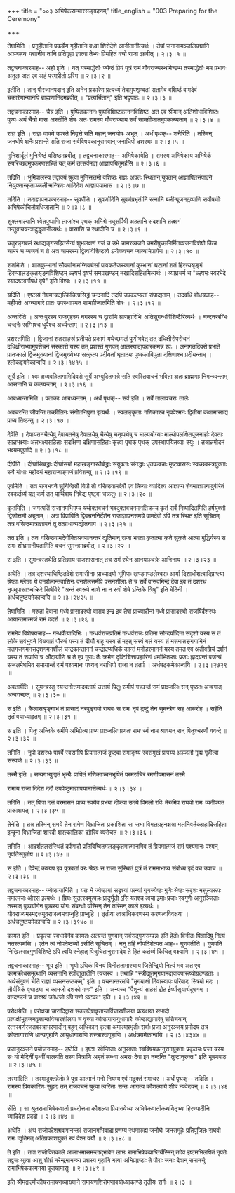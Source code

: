 +++
title = "००३ अभिषेकसम्भारसङ्ग्रहणम्"
title_english = "003 Preparing for the Ceremony"

+++


तेषामिति । प्रगृहीतानि प्रकर्षेण गृहीतानि वध्वा शिरोदेशे आनीतानीत्यर्थः
। तेषां जनानामञ्जलिपद्मानि अञ्जलयः पद्मानीव तानि प्रतिगृह्य ज्ञात्वा
तेभ्यः प्रियहितं वचो राजा ऽब्रवीत्  ॥  २।३।१  ॥   

  

तद्वचनाकारमाह-- अहो इति । यत् यस्माद्धेतोः ज्येष्ठं प्रियं पुत्रं रामं
यौवराज्यस्थमिच्छथ तस्माद्धेतोः मम प्रभावः अतुलः अत एव अहं परमप्रीतो
ऽस्मि  ॥  २।३।२  ॥   

  

इतीति । तान् पौरजानपदान् इति अनेन प्रकारेण प्रत्यर्च्य तेषामुपशृण्वतां
सतामेव वशिष्ठं वामदेवं चकारेणान्यानपि ब्राह्मणानिदमब्रवीत् ।
"प्रत्यर्चितान्" इति भट्टपाठः  ॥  २।३।३  ॥   

  

तद्वचनाकारमाह-- चैत्र इति । पुष्पितकाननः पुष्पविशिष्टकाननविशिष्टः अत एव
श्रीमान् अतिशोभाविशिष्टः पुण्यः अयं चैत्रो मासः अस्तीति शेषः अतः रामस्य
यौवराज्याय सर्वं सामग्रीजातमुपकल्प्यताम्  ॥  २।३।४  ॥   

  

राज्ञ इति । राज्ञः वाक्ये उपरते निवृत्ते सति महान् जनघोषः अभूत् । अर्धं
पृथक्-- शनैरिति । तस्मिन् जनघोषे शनैः प्रशान्ते सति राजा
सर्वविषयकानुरागवान् जनाधिपो दशरथः  ॥  २।३।५  ॥   

  

मुनिशार्दूलं मुनिश्रेष्ठं वसिष्ठमब्रवीत् । तद्वचनाकारमाह-- अभिषेकायेति ।
रामस्य अभिषेकाय अभिषेकं सपरिच्छदमुपकरणसहितं यत् कर्म तत्सर्वमद्य
आज्ञापयितुमर्हसि  ॥  २।३।६  ॥   

  

तदिति । भूमिपालस्य तद्वाक्यं श्रुत्वा मुनिसत्तमो वशिष्ठः राज्ञः अग्रतः
स्थितान् युक्तान् आज्ञापितसंपादने नियुक्तान्कृताञ्जलीन्मन्त्रिणः आदिदेश
आज्ञापयामास  ॥  २।३।७  ॥   

  

तदिति । तदाज्ञापनप्रकारमाह-- सुवर्णेति । सुवर्णादिनि सुवर्णप्रभृतीनि
रत्नानि बलीन्पूजनद्रव्याणि सर्वौषधीः अभिषेकोचितौषधिजातानि  ॥  २।३।८  ॥   

  

शुक्लमाल्यानि श्वेतपुष्पाणि लाजांश्च पृथक् अमिश्रे मधुसर्पिषी अहतानि
सदशानि तत्क्षणं तन्तुवाययन्त्रादुद्धृतानीत्यर्थः । वासांसि च रथादीनि च
 ॥  २।३।९  ॥   

  

चतुरङ्गबलं रथाद्यङ्गसहितसैन्यं शुभलक्षणं गजं च उभे चामरव्यजने
चमरीपुच्छनिर्मितव्यजनविशेषौ किंच चामरं च व्यजनं च ते अत्र चामरस्य
द्वित्वविशिष्टत्वे ऽप्येकवचनं जात्यभिप्रायेण  ॥  २।३।१०  ॥   

  

शतमिति । शातकुम्भानां सौवर्णानामग्निवर्चसां पावकतेजस्कानां कुम्भानां
घटानां शतं हिरण्यश्रृङ्गं हिरण्यालङ्कृतश्रृङ्गविशिष्टम् ऋषभं वृषभं
समग्रखण्डम् नखादिसहितमित्यर्थः । व्याघ्रचर्म च "ऋषभः स्वरभेदे
स्यादष्टवर्गौषधे वृषे" इति विश्वः  ॥  २।३।११  ॥   

  

यदिति । एष्टव्यं नेयमन्यद्यत्किंचित्प्रसिद्धं चन्दनादि तदपि उपकल्प्यतां
संपाद्यताम् । तदवधिं बोधयन्नाह-- महीपतेः अग्न्यागारे प्रातः उपस्थापयत
सामग्रीजातमिति शेषः  ॥  २।३।१२  ॥   

  

अन्तरिति । अन्तःपुरस्य राजगृहस्य नगरस्य च द्वाराणि घ्राणहारिभिः
अतिसुगन्धविशिष्टैरित्यर्थः । चन्दनस्रग्भिः चन्दनैः स्रग्भिश्च धूपैश्च
अर्च्यन्ताम्  ॥  २।३।१३  ॥   

  

प्रशस्तमिति । द्विजानां शतसाहस्रं प्रतीयते प्रकामं यथेच्छमलं पूर्णं
भवेत् तत् दधिक्षीरोपसेचनं दधिक्षीराभ्यामुपसेचनं संस्कारो यस्य तत्
प्रशस्तं गुणवत् आलस्याद्यपहारकमन्नं श्वः । अनागतदिवसे प्रभाते प्रातःकाले
द्विजमुख्यानां द्विजमुख्येभ्यः सत्कृत्य प्रदीयतां घृतादयः पुष्कलाविपुला
दक्षिणाश्च प्रदीयन्ताम् । श्लोकद्वयमेकान्वयि  ॥  २।३।१४१५  ॥   

  

सूर्ये इति । श्वः अव्यवहितागामिदिवसे सूर्ये अभ्युदितमात्रे सति
स्वस्तिवाचनं भविता अतः ब्राह्मणाः निमन्त्र्यन्ताम् आसनानि च कल्प्यन्ताम्
 ॥  २।३।१६  ॥   

  

आबध्यन्तामिति । पताकाः आबध्यन्ताम् । अर्धं पृथक्-- सर्व इति । सर्वे
तालावचराः तालैः  

अवचरन्ति जीवन्ति तच्छीलिनः संगीतनिपुणा इत्यर्थः । स्वलङ्कृताः गणिकाश्च
नृपवेश्मनः द्वितीयां कक्षामासाद्य प्राप्य तिष्ठन्तु  ॥  २।३।१७  ॥   

  

देवेति । देवायतनचैत्येषु देवायतनेषु देवालयेषु चैत्येषु चतुष्पथेषु च
माल्ययोग्याः माल्योपलक्षितपूजनार्हाः देवताः सान्नभक्ष्याः
अन्नभक्ष्यसहिताः सदक्षिणा दक्षिणासहिताः कृत्वा पृथक् पृथक्
उपस्थापयितव्याः स्युः । तत्रान्नमोदनं भक्ष्यमपूपादि  ॥  २।३।१८  ॥   

  

दीर्घेति । दीर्घासिबद्धाः दीर्घासयो महाखङ्गास्तैर्बद्धाः संयुक्ताः
संनद्धाः धृतकवचाः मृष्टवाससः स्वच्छवस्त्रयुक्ताः सर्वे योधाः महोदयं
महाराजाङ्गणं प्रविशन्तु  ॥  २।३।१९  ॥   

  

एवमिति । तत्र राजभवने सुनिष्ठितौ विप्रौ तौ वसिष्ठवामदेवौ एवं क्रियाः
व्यादिश्य आज्ञाप्य शेषमाज्ञापनादुर्वरितं स्वकर्तव्यं यत् कर्म तत्
पार्थिवाय निवेद्य पृष्ट्वा चक्रतुः  ॥  २।३।२०  ॥   

  

कृतमिति । जगत्पतिं राजानमभिगम्य यथोक्तवचनं भवदुक्तवचनमनतिक्रम्य कृतं
सर्वं निष्पादितमिति हर्षयुक्तौ द्विजोत्तमौ अब्रूताम् । अत्र विप्राविति
द्विवचननिर्देशेन राजाज्ञापनसमये वामदेवो ऽपि तत्र स्थित इति सूचितम् तत्र
वसिष्ठमात्राज्ञापनं तु तत्प्राधान्यद्योतनाय  ॥  २।३।२१  ॥   

  

तत इति । ततः वसिष्ठवामदेवोक्तिश्रवणानन्तरं द्युतिमान् राजा भवता कृतात्मा
कृते सुकृते आत्मा बुद्धिर्यस्य स रामः शीघ्रमानीयतामिति वचनं
सुमन्त्रमब्रवीत्  ॥  २।३।२२  ॥   

  

स इति । सुमन्त्रस्तथेति प्रतिज्ञाय राजशासनात् तत्र रामं रथेन आनयाञ्चक्रे
आनिनाय  ॥  २।३।२३  ॥   

  

अथेति । तत्र दशरथाधिष्ठितदेशे समासीनाः प्राच्यादयो भूमिपाः
खण्डमण्डलेश्वराः आर्या दिशाधीशत्वादिप्राप्त्या श्रेष्ठाः म्लेछाः ये
वनशैलान्तवासिनः वनशैलसमीपे वसनशीलाः ते च सर्वे वासवमिन्द्रं देवा इव तं
दशरथं नृपमुपासाञ्चक्रिरे सिषेविरे "अन्तं स्वरूपे नाशे ना न स्त्री शेषे
ऽन्तिके त्रिषु" इति मेदिनी । अर्धचतुष्टयमेकान्वयि  ॥  २।३।२४२५  ॥   

  

तेषामिति । मरुतां देवानां मध्ये प्रासादस्थो वासव इन्द्र इव तेषां
प्राच्यादीनां मध्ये प्रासादस्थो राजर्षिर्दशरथः आयान्तमात्मजं रामं ददर्श
 ॥  २।३।२६  ॥   

  

राममेव विशेषयन्नाह-- गन्धर्वेत्यादिभिः । गन्धर्वराजप्रतिमं गन्धर्वराजः
प्रतिमा सौन्दर्यादिना सदृशो यस्य स तं लोके सर्वभुवने विख्यातं पौरुषं
यस्य तं दीर्घौ बाहू यस्य तं महत् सत्त्वं बलं यस्य तं मत्तमातङ्गगामिनं
मत्तगजगमनसदृशगमनशीलं चन्द्रकान्ताननं चन्द्रादप्यधिकं कान्तं मनोहरमाननं
यस्य तमत एव अतीवप्रियं दर्शनं यस्य तं रूपाणि च औदार्याणि च ते एव गुणाः
तैः क्रमेण दृष्टिचित्तापहारिणं धर्माभितप्ताः प्रजाः ह्लादयन्तं पर्जन्यं
सजलमेघमिव समायान्तं रामं पश्यमानः पश्यन् नराधिपो राजा न ततर्प ।
अर्धषट्कमेकान्वयि  ॥  २।३।२७२९  ॥   

  

अवतार्येति । सुमन्त्रस्तु स्यन्दनोत्तमादवतार्य उत्तार्य पितुः समीपं
गच्छन्तं रामं प्राञ्जलिः सन् पृष्ठतः अन्वगात् अन्वगच्छत्  ॥  २।३।३०  ॥   

  

स इति । कैलासश्रृङ्गाभं तं प्रासादं नरपुङ्गवो राघवः स रामः नृपं द्रष्टुं
तेन सुमन्त्रेण सह आरुरोह । सहेति तृतीययाध्याहृतम्  ॥  २।३।३१  ॥   

  

स इति । पितुः अन्तिके समीपे अभिप्रेत्य प्राप्य प्राञ्जलिः प्रणतः रामः
स्वं नाम श्रावयन् सन् पितुश्चरणौ ववन्दे  ॥  २।३।३२  ॥   

  

तमिति । नृपो दशरथः पार्श्वे स्वसमीपे प्रियमात्मजं दृष्ट्वा समाकृष्य
स्वसंमुखं प्रापय्य अञ्जलौ गृह्य गृहीत्वा सस्वजे  ॥  २।३।३३  ॥   

  

तस्मै इति । सम्यगभ्युद्यतं भृत्यैः प्रापितं मणिकाञ्चनभूषितं परमरुचिरं
रमणीयमासनं तस्मै  

रामाय राजा दिदेश ददौ उपवेष्टुमाज्ञापयामासेत्यर्थः  ॥  २।३।३४  ॥   

  

तदिति । तत् पित्रा दत्तं वरमासनं प्राप्य स्वयैव प्रभया दीप्त्या उदये
विमलो रविः मेरुमिव राघवो रामः व्यदीपयत प्राकाशयत्  ॥  २।३।३५  ॥   

  

तेनेति । तत्र तस्मिन् समये तेन रामेण विभ्राजिता प्रकाशिता सा सभा
विमलग्रहनक्षत्रा मलनिवर्तकग्रहादिसहिता इन्दुना विभ्राजिता शारदी
शरत्कालिका द्यौरिव व्यरोचत  ॥  २।३।३६  ॥   

  

तमिति । आदर्शतलसंस्थितं दर्पणादौ प्रतिबिम्बितमलङ्कृतमात्मानमिव तं
प्रियमात्मजं रामं पश्यमानः पश्यन् नृपतिस्तुतोष  ॥  २।३।३७  ॥   

  

स इति । देवेन्द्रं कश्यप इव पुत्रवतां वरः श्रेष्ठः स राजा सुस्थितं
पुत्रं तं राममाभाष्य संबोध्य इदं वच उवाच  ॥  २।३।३८  ॥   

  

तद्वचनाकारमाह-- ज्येष्ठायामिति । यतः मे ज्येष्ठायां सदृश्यां पत्न्यां
गुणज्येष्ठः गुणैः श्रेष्ठः सदृशः मत्तुल्यरूपः ममात्मजः औरस इत्यर्थः ।
प्रियः सुतत्स्वमुत्पन्नः प्रादुर्भूतो ऽसि यतश्च त्वया इमाः प्रजाः
स्वगुणैः अनुरञ्जिताः तस्मात् पुष्ययोगेन पुष्यस्य योगः संबन्धो यस्मिन्
तेन तस्मिन् काले इत्यर्थः । यौवराज्यमस्मद्दत्तयुवराजत्वमवाप्नुहि
प्राप्नुहि । तृतीया त्वत्राधिकरणस्य करणत्वविवक्षया ।
अर्धचतुष्टयमेकान्वयि  ॥  २।३।३९४०  ॥   

  

कामत इति । प्रकृत्या स्वभावेनैव कामतः अत्यन्तं गुणवान्
सर्वसद्गुणसम्पन्नः इति हेतोः विनीतः पित्रादिषु नित्यं नतस्त्वमसि । एतेन
त्वं नोपदेष्टव्यो ऽसीति सूचितम् । ननु तर्हि नोपदिशेत्यत आह-- गुणवतीति ।
गुणवति निखिलसद्गुणविशिष्टे ऽपि त्वयि स्नेहात् पित्रुचितानुरागादेव ते
हितं कर्तव्यं किंचित् वक्ष्यामि  ॥  २।३।४१  ॥   

  

तद्वचनाकारमाह-- भूय इति । भूयो ऽधिकं विनयं विनीततामास्थाय जितेन्द्रियो
नित्यं भव अत एव कामक्रोधसमुत्थानि व्यसनानि स्त्रीद्यूतादीनि त्यजस्व ।
तथाहि "स्त्रीद्यूतमृगयामद्यवाक्पारूष्योग्रदण्डताः । अर्थसंदूषणं चेति
राज्ञां व्यसनसप्तकम्" इति । वचनान्तरमपि "मृगयाक्षो दिवास्वापः परिवादः
स्त्रियो मदः । तौर्यत्रिकं वृथाट्या च कामजो दशको गणः" इति । अन्यच्च
"पैशून्यं साहसं द्रोह ईर्ष्यासूयार्थदूषणम् । वाग्दण्डनं च पारुष्यं
क्रोधजो ऽपि गणो ऽष्टकः" इति  ॥  २।३।४२  ॥   

  

परोक्षयेति । परोक्षया चारादिद्वारा सकलदेशवृत्तान्तर्विचारशीलया
प्रत्यक्षया सभादौ प्रत्यक्षीभूतजनवृत्तान्तविचारशीलया च वृत्त्या
कोष्ठागारायुधागारैः कोष्ठाद्यागारेषु सन्निचयान्
रत्नस्वर्णरजतवस्त्राभरणादीन् बहून् अधिकान् कृत्वा अमात्यप्रभृतीः सर्वाः
प्रजा अनुरञ्जय प्रमोदय तत्र कोष्ठागाराणि धान्यगृहाणि आयुधागाराणि
शस्त्रास्त्रगृहाणि । अर्धत्रयमेकान्वयि  ॥  २।३।४३४४  ॥   

  

प्रजानुरञ्जने प्रयोजनमाह-- इष्टेति । इष्टाः स्वेप्सिताः अनुरक्ताः
स्वविषयकानुरागयुक्ताः प्रकृतयः प्रजा यस्य सः यो मेदिनीं पृथ्वीं पालयति
तस्य मित्राणि अमृतं लब्ध्वा अमराः देवा इव नन्दन्ति "तुष्टानुरक्तः" इति
भूषणपाठ  ॥  २।३।४५  ॥   

  

तस्मादिति । तस्मादुक्तहेतोः हे पुत्र आत्मानं मनो नियम्य एवं मदुक्तं
समाचर । अर्धं पृथक्-- तदिति । रामस्य प्रियकारिणः सुहृदः तत् राजवचनं
श्रुत्वा त्वरिताः सन्तः आगत्य कौशल्यायै शीघ्रं न्यवेदयन्  ॥  २।३।४६  ॥   

  

सेति । सा श्रुतरामाभिषेकवार्ता प्रमदोत्तमा कौशल्या प्रियाख्येभ्यः
अभिषेकवार्ताकथयितृभ्यः हिरण्यादीनि व्यादिदेश प्रददौ  ॥  २।३।४७  ॥   

  

अथेति । अथ राजोपदेशश्रवणानन्तरं राजानमभिवाद्य प्रणम्य रथमारुह्य जनौघैः
जनसमूहैः प्रतिपूजितः राघवो रामः द्युतिमत् अतिप्रकाशयुक्तं स्वं वेश्म ययौ
 ॥  २।३।४८  ॥   

  

ते इति । तदा राजोक्तिकाले आलाभमासमन्ताद्भावेन लाभः
रामाभिषेकप्राप्तिर्यस्मिन् तदेव इष्टमभिलषितं नृपतेः तद्वचः श्रुत्वा आशु
शीघ्रं नरेन्द्रमामन्त्र्य प्रशस्य गृहाणि गत्वा अभिप्रहृष्टाः ते पौराः
जनाः देवान् समानर्चुः रामाभिषेककामनया पूजयामासुः  ॥  २।३।४९  ॥   

  

इति श्रीमद्वाल्मीकीयरामायणव्याख्याने रामायणशिरोमणावयोध्याकाण्डे तृतीयः
सर्गः  ॥  २।३  ॥   

  

  


